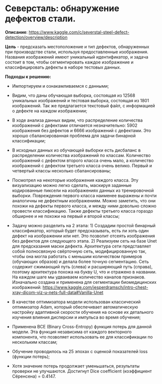 # Северсталь: обнаружение дефектов стали.

**Описание**: https://www.kaggle.com/c/severstal-steel-defect-detection/overview/description

**Цель** - предсказать местоположение и тип дефектов, обнаруженных при производстве стали, используя предоставленные изображения. Названия изображений имеют уникальный идентификатор, и задача состоит в том, чтобы сегментировать каждое изображение и классифицировать дефекты в наборе тестовых данных.

**Подходы к решению:**

-  Импортируем и ознакамливаемся с данными;


-  Видим, что даны обучающая выборка, состоящая из 12568 уникальных изображений и тестовая выборка, состоящая из 1801 изображений. Так же предлагается текстовый файл, с информацией о дефекте на каждом изображении;


-  В ходе анализа данных видим, что распределение количества изображений с дефектами отличается незначительно: 5902 изображения без дефектов и 6666 изображений с дефектами. Это хорошо сбалансированная проблема для задачи бинарной классификации;

 
-  В исходных данных из обучающей выборки есть дисбаланс в распределении количества изображений по классам. Количество изображений с дефектом второго класса очень мало, а количество изображений с дефектом третьего класса очень велико. Первый и четвертый классы несколько сбалансированы;

 
-  Посмотрел на некоторые изображения каждого класса. Эту визуализацию можно легко сделать, маскируя заданные кодированные пиксели на изображениях данных из тренировочной выборки. Повреждения первого класса наименее выражены и почти аналогичны не дефектным изображениям. Можно заметить, что они похожи на дефекты первого класса, и между ними довольно сложно провести классификацию. Также дефекты третьего класса гораздо обширнее и не похожи на первый и второй классы;


-  Задачу можно разделить на 2 этапа: 1) Создадим простой бинарный классификатор, который будет предсказывать, есть ли хоть один дефект на изображении или нет. Это позволит отсеять изображения без дефектов для следующего этапа. 2) Реализуем сеть на базе Unet для предсказания маски дефекта. Архитектура сети представляет собой полносвязную свёрточную сеть, модифицированную так, чтобы она могла работать с меньшим количеством примеров (обучающих образов) и делала более точную сегментацию. Сеть содержит сжимающий путь (слева) и расширяющий путь (справа), поэтому архитектура похожа на букву U, что и отражено в названии. На каждом шаге мы удваиваем количество каналов признаков. Изначально создана и применена для сегментации биомедицинских изображений: 
https://www.kaggle.com/jesperdramsch/intro-chest-xray-dicom-viz-u-nets-full-data#Vanilla-Unet


-  В качестве оптимизатора модели использован классический оптимизатор Adam, который обеспечивает автоматическую настройку адаптивной скорости обучения на основе их детального изучения влияния дисперсии и импульса во время обучения;


-  Применена BCE (Binary Cross-Entropy) функция потерь для данной модели. Эта функция независима от каждого векторного компонента, что позволяет использовать ее для классификации по нескольким классам;


-  Обучение проводилось на 25 эпохах с оценкой показателей loss (функции потерь);


-  Хотя значение потерь продолжает уменьшаться, результаты проверки не улучшаются. 
     Достигнут Dice coefficient (коэффициент Сёренсена) = 0.4147.



